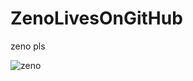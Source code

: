 # ZenoLivesOnGitHub

zeno pls

![zeno](https://user-images.githubusercontent.com/58232018/189574292-0221f16f-7c32-43bb-aee0-52184f11c45a.png)
